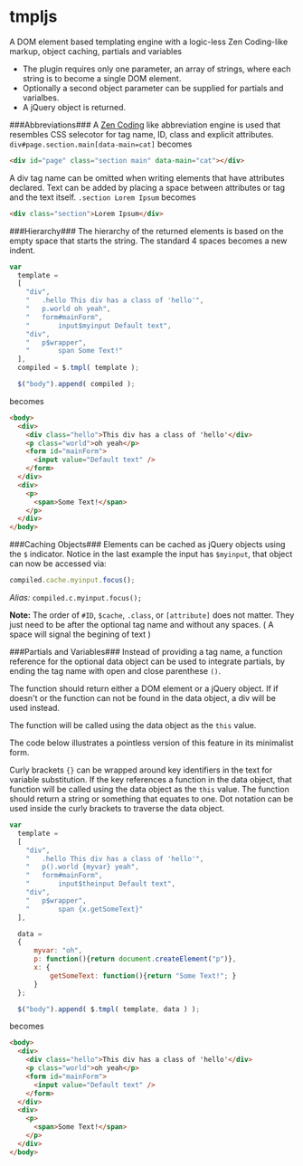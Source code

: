 tmpljs
=======

A DOM element based templating engine with a logic-less Zen Coding-like markup, object caching, partials and variables

* The plugin requires only one parameter, an array of strings, where each string is to become a single DOM element.
* Optionally a second object parameter can be supplied for partials and varialbes.
* A jQuery object is returned.

###Abbreviations###
A [Zen Coding](http://code.google.com/p/zen-coding/) like abbreviation engine is used that resembles CSS selecotor for tag name, ID, class and explicit attributes.
`div#page.section.main[data-main=cat]`
becomes
```html
<div id="page" class="section main" data-main="cat"></div>
```

A div tag name can be omitted when writing elements that have attributes declared.
Text can be added by placing a space between attributes or tag and the text itself.
`.section Lorem Ipsum`
becomes
```html
<div class="section">Lorem Ipsum</div>
```

###Hierarchy###
The hierarchy of the returned elements is based on the empty space that starts the string.
The standard 4 spaces becomes a new indent.

```js
var
  template =
  [
    "div",
    "   .hello This div has a class of 'hello'",
    "   p.world oh yeah",
    "   form#mainForm",
    "       input$myinput Default text",
    "div",
    "   p$wrapper",
    "       span Some Text!"
  ],
  compiled = $.tmpl( template );

  $("body").append( compiled );
```
becomes
```html
<body>
  <div>
    <div class="hello">This div has a class of 'hello'</div>
    <p class="world">oh yeah</p>
    <form id="mainForm">
      <input value="Default text" />
    </form>
  </div>
  <div>
    <p>
      <span>Some Text!</span>
    </p>
  </div>
</body>
```
###Caching Objects###
Elements can be cached as jQuery objects using the `$` indicator. Notice in the last example the input has `$myinput`,
that object can now be accessed via:
```js
compiled.cache.myinput.focus();
```
*Alias:* `compiled.c.myinput.focus();`

**Note:** The order of `#ID`, `$cache`, `.class`, or `[attribute]` does not matter. They just need to be after the optional tag name and without any spaces. ( A space will signal the begining of text )


###Partials and Variables###
Instead of providing a tag name, a function reference for the optional data object can be used to integrate partials,
by ending the tag name with open and close parenthese `()`.

The function should return either a DOM element or a jQuery object. If if doesn't or the function can not be found in the data object, a div will be used instead.

The function will be called using the data object as the `this` value.

The code below illustrates a pointless version of this feature in its minimalist form.

Curly brackets `{}` can be wrapped around key identifiers in the text for variable substitution.
If the key references a function in the data object, that function will be called using the data object as the `this` value.
The function should return a string or something that equates to one. Dot notation can be used inside the curly brackets to traverse the data object.

```js
var
  template =
  [
    "div",
    "   .hello This div has a class of 'hello'",
    "   p().world {myvar} yeah",
    "   form#mainForm",
    "       input$theinput Default text",
    "div",
    "   p$wrapper",
    "       span {x.getSomeText}"
  ],

  data =
  {
      myvar: "oh",
      p: function(){return document.createElement("p")},
      x: {
          getSomeText: function(){return "Some Text!"; }
      }
  };

  $("body").append( $.tmpl( template, data ) );
```
becomes
```html
<body>
  <div>
    <div class="hello">This div has a class of 'hello'</div>
    <p class="world">oh yeah</p>
    <form id="mainForm">
      <input value="Default text" />
    </form>
  </div>
  <div>
    <p>
      <span>Some Text!</span>
    </p>
  </div>
</body>
```
